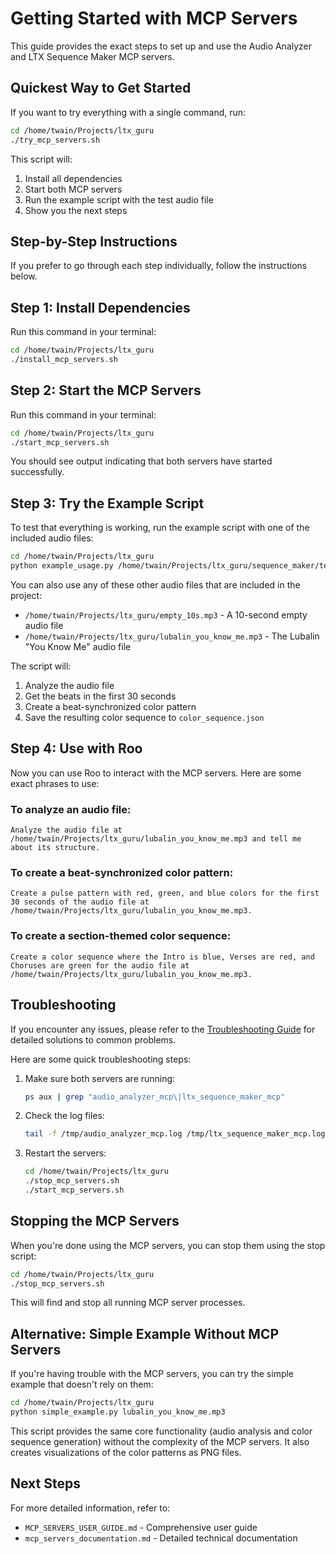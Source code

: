 # Getting Started with MCP Servers

This guide provides the exact steps to set up and use the Audio Analyzer and LTX Sequence Maker MCP servers.

## Quickest Way to Get Started

If you want to try everything with a single command, run:

```bash
cd /home/twain/Projects/ltx_guru
./try_mcp_servers.sh
```

This script will:
1. Install all dependencies
2. Start both MCP servers
3. Run the example script with the test audio file
4. Show you the next steps

## Step-by-Step Instructions

If you prefer to go through each step individually, follow the instructions below.

## Step 1: Install Dependencies

Run this command in your terminal:

```bash
cd /home/twain/Projects/ltx_guru
./install_mcp_servers.sh
```

## Step 2: Start the MCP Servers

Run this command in your terminal:

```bash
cd /home/twain/Projects/ltx_guru
./start_mcp_servers.sh
```

You should see output indicating that both servers have started successfully.

## Step 3: Try the Example Script

To test that everything is working, run the example script with one of the included audio files:

```bash
cd /home/twain/Projects/ltx_guru
python example_usage.py /home/twain/Projects/ltx_guru/sequence_maker/tests/resources/test_audio.mp3
```

You can also use any of these other audio files that are included in the project:
- `/home/twain/Projects/ltx_guru/empty_10s.mp3` - A 10-second empty audio file
- `/home/twain/Projects/ltx_guru/lubalin_you_know_me.mp3` - The Lubalin "You Know Me" audio file

The script will:
1. Analyze the audio file
2. Get the beats in the first 30 seconds
3. Create a beat-synchronized color pattern
4. Save the resulting color sequence to `color_sequence.json`

## Step 4: Use with Roo

Now you can use Roo to interact with the MCP servers. Here are some exact phrases to use:

### To analyze an audio file:

```
Analyze the audio file at /home/twain/Projects/ltx_guru/lubalin_you_know_me.mp3 and tell me about its structure.
```

### To create a beat-synchronized color pattern:

```
Create a pulse pattern with red, green, and blue colors for the first 30 seconds of the audio file at /home/twain/Projects/ltx_guru/lubalin_you_know_me.mp3.
```

### To create a section-themed color sequence:

```
Create a color sequence where the Intro is blue, Verses are red, and Choruses are green for the audio file at /home/twain/Projects/ltx_guru/lubalin_you_know_me.mp3.
```

## Troubleshooting

If you encounter any issues, please refer to the [Troubleshooting Guide](MCP_SERVERS_TROUBLESHOOTING.md) for detailed solutions to common problems.

Here are some quick troubleshooting steps:

1. Make sure both servers are running:
   ```bash
   ps aux | grep "audio_analyzer_mcp\|ltx_sequence_maker_mcp"
   ```

2. Check the log files:
   ```bash
   tail -f /tmp/audio_analyzer_mcp.log /tmp/ltx_sequence_maker_mcp.log
   ```

3. Restart the servers:
   ```bash
   cd /home/twain/Projects/ltx_guru
   ./stop_mcp_servers.sh
   ./start_mcp_servers.sh
   ```

## Stopping the MCP Servers

When you're done using the MCP servers, you can stop them using the stop script:

```bash
cd /home/twain/Projects/ltx_guru
./stop_mcp_servers.sh
```

This will find and stop all running MCP server processes.

## Alternative: Simple Example Without MCP Servers

If you're having trouble with the MCP servers, you can try the simple example that doesn't rely on them:

```bash
cd /home/twain/Projects/ltx_guru
python simple_example.py lubalin_you_know_me.mp3
```

This script provides the same core functionality (audio analysis and color sequence generation) without the complexity of the MCP servers. It also creates visualizations of the color patterns as PNG files.

## Next Steps

For more detailed information, refer to:
- `MCP_SERVERS_USER_GUIDE.md` - Comprehensive user guide
- `mcp_servers_documentation.md` - Detailed technical documentation